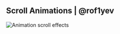 ## Scroll Animations | @rof1yev
![Animation scroll effects](https://www.bluecompass.com/filesimages/News%20and%20Blog/2019/scroll-animation.gif)
